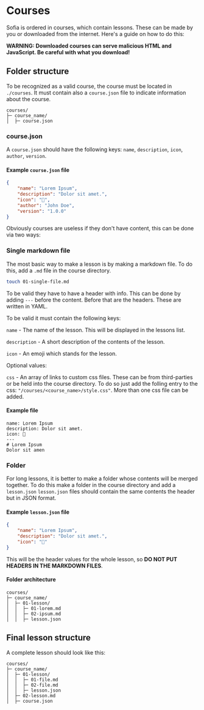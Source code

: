 # Courses

Sofia is ordered in courses, which contain lessons.
These can be made by you or downloaded from the internet.
Here's a guide on how to do this:

**WARNING: Downloaded courses can serve malicious HTML and JavaScript. Be careful with what you download!**

## Folder structure

To be recognized as a valid course, the course must be located in `./courses`.
It must contain also a `course.json` file to indicate information about the course.

```
courses/
├─ course_name/
│  ├─ course.json
```

### course.json
A `course.json` should have the following keys: `name`, `description`, `icon`, `author`, `version`.

#### Example `course.json` file
```json
{
    "name": "Lorem Ipsum",
    "description": "Dolor sit amet.",
    "icon": "📜",
    "author": "John Doe",
    "version": "1.0.0"
}
```


Obviously courses are useless if they don't have content, this can be done via two ways:

### Single markdown file

The most basic way to make a lesson is by making a markdown file.
To do this, add a `.md` file in the course directory.

```bash
touch 01-single-file.md
```

To be valid they have to have a header with info.
This can be done by adding `---` before the content.
Before that are the headers. These are written in YAML.

To be valid it must contain the following keys:

`name` - The name of the lesson. This will be displayed in the lessons list.

`description` - A short description of the contents of the lesson.

`icon` - An emoji which stands for the lesson.

Optional values:

`css` - An array of links to custom css files. These can be from third-parties or be held into the course directory.
To do so just add the folling entry to the css: `"/courses/<course_name>/style.css"`. More than one css file can be added.

#### Example file

```text
name: Lorem Ipsum
description: Dolor sit amet.
icon: 📜
---
# Lorem Ipsum
Dolor sit amen
```

### Folder

For long lessons, it is better to make a folder whose contents will be merged together.
To do this make a folder in the course directory and add a `lesson.json`
`lesson.json` files should contain the same contents the header but in JSON format.

#### Example `lesson.json` file
```json
{
    "name": "Lorem Ipsum",
    "description": "Dolor sit amet.",
    "icon": "📜"
}
```
This will be the header values for the whole lesson, so **DO NOT PUT HEADERS IN THE MARKDOWN FILES**.

#### Folder architecture

```
courses/
├─ course_name/
│  ├─ 01-lesson/
│  │  ├─ 01-lorem.md
│  │  ├─ 02-ipsum.md
│  │  ├─ lesson.json
```

## Final lesson structure
A complete lesson should look like this:

```
courses/
├─ course_name/
│  ├─ 01-lesson/
│  │  ├─ 01-file.md
│  │  ├─ 02-file.md
│  │  ├─ lesson.json
│  ├─ 02-lesson.md
│  ├─ course.json
```
